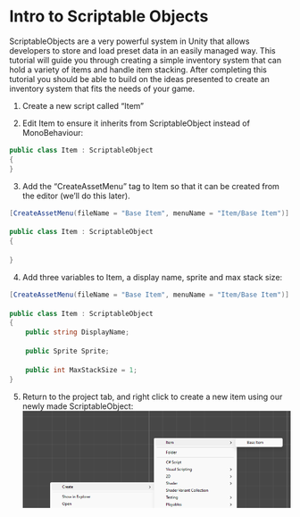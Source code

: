 # Intro to Scriptable Objects

ScriptableObjects are a very powerful system in Unity that allows developers to store and load preset data in an easily managed way. This tutorial will guide you through creating a simple inventory system that can hold a variety of items and handle item stacking. After completing this tutorial you should be able to build on the ideas presented to create an inventory system that fits the needs of your game.

1. Create a new script called “Item”

2. Edit Item to ensure it inherits from ScriptableObject instead of MonoBehaviour:
  
```csharp
public class Item : ScriptableObject
{
}
```

3. Add the “CreateAssetMenu” tag to Item so that it can be created from the editor (we’ll do this later).
```csharp
[CreateAssetMenu(fileName = "Base Item", menuName = "Item/Base Item")]

public class Item : ScriptableObject
{
    
}
```

4. Add three variables to Item, a display name, sprite and max stack size:
```csharp
[CreateAssetMenu(fileName = "Base Item", menuName = "Item/Base Item")]

public class Item : ScriptableObject
{
    public string DisplayName;

    public Sprite Sprite;

    public int MaxStackSize = 1;
}
```

5. Return to the project tab, and right click to create a new item using our newly made ScriptableObject:
![img.png](image.png)
